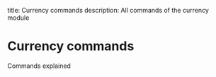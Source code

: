title: Currency commands
description: All commands of the currency module

# Currency commands

Commands explained